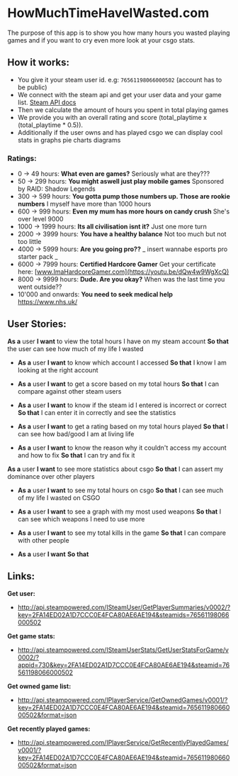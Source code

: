# HowMuchTimeHaveIWasted.com

The purpose of this app is to show you how many hours you wasted playing games and if you want to cry even more look at your csgo stats.

## How it works:

- You give it your steam user id. e.g: `76561198066000502` (account has to be public)
- We connect with the steam api and get your user data and your game list. [Steam API docs](https://developer.valvesoftware.com/wiki/Steam_Web_API#Interfaces_and_method)
- Then we calculate the amount of hours you spent in total playing games
- We provide you with an overall rating and score (total_playtime x (total_playtime \* 0.5)).
- Additionally if the user owns and has played csgo we can display cool stats in graphs pie charts diagrams

### Ratings:

- 0 -> 49 hours: **What even are games?** Seriously what are they???
- 50 -> 299 hours: **You might aswell just play mobile games** Sponsored by RAID: Shadow Legends
- 300 -> 599 hours: **You gotta pump those numbers up. Those are rookie numbers** I myself have more than 1000 hours
- 600 -> 999 hours: **Even my mum has more hours on candy crush** She's over level 9000
- 1000 -> 1999 hours: **Its all civilisation isnt it?** Just one more turn
- 2000 -> 3999 hours: **You have a healthy balance** Not too much but not too little
- 4000 -> 5999 hours: **Are you going pro??** _ insert wannabe esports pro starter pack _
- 6000 -> 7999 hours: **Certified Hardcore Gamer** Get your certificate here: [www.ImaHardcoreGamer.com](https://youtu.be/dQw4w9WgXcQ)
- 8000 -> 9999 hours: **Dude. Are you okay?** When was the last time you went outside??
- 10'000 and onwards: **You need to seek medical help** https://www.nhs.uk/

## User Stories:

**As a** user
**I want** to view the total hours I have on my steam account
**So that** the user can see how much of my life I wasted

- **As a** user
  **I want** to know which account I accessed
  **So that** I know I am looking at the right account

- **As a** user
  **I want** to get a score based on my total hours
  **So that** I can compare against other steam users

- **As a** user
  **I want** to know if the steam id I entered is incorrect or correct
  **So that** I can enter it in correctly and see the statistics

- **As a** user
  **I want** to get a rating based on my total hours played
  **So that** I can see how bad/good I am at living life

- **As a** user
  **I want** to know the reason why it couldn't access my account and how to fix
  **So that** I can try and fix it

**As a** user
**I want** to see more statistics about csgo
**So that** I can assert my dominance over other players

- **As a** user
  **I want** to see my total hours on csgo
  **So that** I can see much of my life I wasted on CSGO

- **As a** user
  **I want** to see a graph with my most used weapons
  **So that** I can see which weapons I need to use more

- **As a** user
  **I want** to see my total kills in the game
  **So that** I can compare with other people

- **As a** user
  **I want**
  **So that**

## Links:

**Get user:**

- http://api.steampowered.com/ISteamUser/GetPlayerSummaries/v0002/?key=2FA14ED02A1D7CCC0E4FCA80AE6AE194&steamids=76561198066000502

**Get game stats:**

- http://api.steampowered.com/ISteamUserStats/GetUserStatsForGame/v0002/?appid=730&key=2FA14ED02A1D7CCC0E4FCA80AE6AE194&steamid=76561198066000502

**Get owned game list:**

- http://api.steampowered.com/IPlayerService/GetOwnedGames/v0001/?key=2FA14ED02A1D7CCC0E4FCA80AE6AE194&steamid=76561198066000502&format=json

**Get recently played games:**

- http://api.steampowered.com/IPlayerService/GetRecentlyPlayedGames/v0001/?key=2FA14ED02A1D7CCC0E4FCA80AE6AE194&steamid=76561198066000502&format=json
